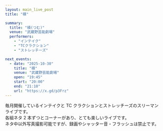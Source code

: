 ```yaml
---
layout: main_live_post
title: "積"

summary:
  title: "積(つむ)"
  venue: "武蔵野芸能劇場"
  performers:
    - "インテイク"
    - "TCクラクション"
    - "ストレッチーズ"

next_events:
  - date: "2025-10-30"
    title: "積"
    venue: "武蔵野芸能劇場"
    open: "19:45"
    start: "20:00"
    end: "21:10"
    url: "https://x.gd/p3Frz"
---
```


毎月開催しているインテイクと TC クラクションとストレッチーズのスリーマンライブです。<br>
各組ネタ 2 本ずつとコーナーがあり、とても楽しいライブです。<br>
ネタ中以外写真撮影可能ですが、録画やシャッター音・フラッシュは禁止です。<br>
